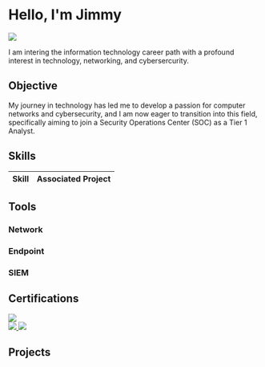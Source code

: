 # Hello, I'm Jimmy
<a href="https://www.linkedin.com/in/jimmy-hughes-769ab3226"><img src="https://img.shields.io/badge/-LinkedIn-0072b1?&style=for-the-badge&logo=linkedin&logoColor=white" /></a>



I am intering the information technology career path with a profound interest in technology, networking, and cybersercurity.

## Objective

My journey in technology has led me to develop a passion for computer networks and cybersecurity, and I am now eager to transition into this field, specifically aiming to join a Security Operations Center (SOC) as a Tier 1 Analyst.

## Skills


| Skill                                         | Associated Project         |
|-----------------------------------------------|----------------------------|



## Tools

### Network


### Endpoint


### SIEM


## Certifications

<div>
<a href="https://www.credly.com/badges/7d222009-7a73-4af7-859a-009896c43682/linked_in_profile" target="_blank">
  <img src="https://img.shields.io/badge/-CompTIA%20A%2B-FF0000?&style=for-the-badge&logo=CompTIA&logoColor=white" />
</a>
  
</div>
<a href="https://www.credly.com/badges/6dad7080-53d7-4bd8-bb5c-79a7834a29ee/linked_in_profile" target="_blank">
  <img src="https://img.shields.io/badge/-CompTIA%20Network%2B-0071C5?&style=for-the-badge&logo=CompTIA&logoColor=white" />
</a>

</div>
<a href="https://www.credly.com/badges/1642dbad-323e-4319-af5e-f9fb1f3d6b9a/linked_in_profile" target="_blank">
  <img src="https://img.shields.io/badge/-CompTIA%20Security%2B-FF0000?&style=for-the-badge&logo=CompTIA&logoColor=white" />
</a>
</div>

## Projects
